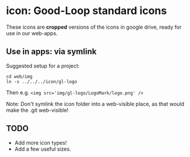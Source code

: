 # icon: Good-Loop standard icons

These icons are **cropped** versions of the icons in google drive, ready for use in our web-apps.

## Use in apps: via symlink

Suggested setup for a project:

	cd web/img
	ln -s ../../../icon/gl-logo

Then e.g. `<img src='img/gl-logo/LogoMark/logo.png' />`

Note: Don't symlink the icon folder into a web-visible place, as that would make the .git web-visible!

## TODO 

 - Add more icon types!
 - Add a few useful sizes.
